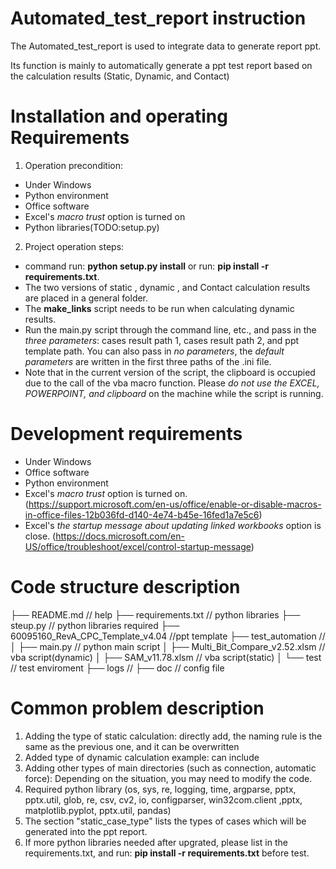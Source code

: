 # Automated_test_report instruction

The Automated_test_report is used to integrate data to generate report ppt.

Its function is mainly to automatically generate a ppt test report based on the calculation results (Static, Dynamic, and Contact)

# Installation and operating Requirements

1. Operation precondition:
* Under Windows
* Python environment
* Office software
* Excel's *macro trust* option is turned on
* Python libraries(TODO:setup.py)
  
2. Project operation steps:
* command run: **python setup.py install** or run: **pip install -r requirements.txt**.
* The two versions of static , dynamic , and Contact calculation results are placed in a general folder.
* The **make_links** script needs to be run when calculating dynamic results.
* Run the main.py script through the command line, etc., and pass in the *three parameters*: cases result path 1, cases result path 2, and ppt template path. You can also pass in *no parameters*, the *default parameters* are written in the first three paths of the .ini file.
* Note that in the current version of the script, the clipboard is occupied due to the call of the vba macro function. Please *do not use the EXCEL, POWERPOINT, and clipboard* on the machine while the script is running.

# Development requirements

* Under Windows
* Office software
* Python environment
* Excel's *macro trust* option is turned on.(https://support.microsoft.com/en-us/office/enable-or-disable-macros-in-office-files-12b036fd-d140-4e74-b45e-16fed1a7e5c6)
* Excel's *the startup message about updating linked workbooks* option is close. (https://docs.microsoft.com/en-US/office/troubleshoot/excel/control-startup-message)

# Code structure description

├── README.md                   // help
├── requirements.txt            // python libraries
├── steup.py                    // python libraries required
├── 60095160_RevA_CPC_Template_v4.04                //ppt template
├── test_automation             // 
│   ├── main.py                 // python main script
│   ├── Multi_Bit_Compare_v2.52.xlsm                // vba script(dynamic)
│   ├── SAM_v11.78.xlsm         // vba script(static)
│   └── test               // test enviroment
├── logs                        //
├── doc                         // config file

# Common problem description

1. Adding the type of static calculation: directly add, the naming rule is the same as the previous one, and it can be overwritten
2. Added type of dynamic calculation example: can include
3. Adding other types of main directories (such as connection, automatic force): Depending on the situation, you may need to modify the code.
4. Required python library (os, sys, re, logging, time, argparse, pptx, pptx.util, glob, re, csv, cv2, io, configparser, win32com.client ,pptx, matplotlib.pyplot, pptx.util, pandas)
5. The section "static_case_type" lists the types of cases which will be generated into the ppt report.
6. If more python libraries needed after upgrated, please list in the requirements.txt, and run: **pip install -r requirements.txt** before test.